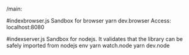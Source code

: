 /main:


#indexbrowser.js
Sandbox for browser
yarn dev.browser
Access: localhost:8080


#indexserver.js
Sandbox for nodejs. It validates that the library can be safely imported from nodejs env
yarn watch.node
yarn dev.node